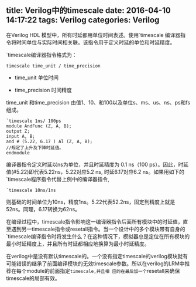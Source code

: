 title: Verilog中的timescale
date: 2016-04-10 14:17:22
tags: Verilog
categories: Verilog
---

在Verilog HDL 模型中，所有时延都用单位时间表述。使用`timescale
编译器指令将时间单位与实际时间相关联。该指令用于定义时延的单位和时延精度。


`timescale编译器指令格式为：

`timescale time_unit / time_precision`
<!--more-->
- time_unit 单位时间

- time_precision  时间精度

time_unit 和time_precision 由值1、10、和100以及单位s、ms、us、ns、ps和fs组成。

```
`timescale 1ns/ 100ps 
module AndFunc (Z, A, B); 
output Z; 
input A, B;  
and # (5.22, 6.17 ) Al (Z, A, B); 
//规定了上升及下降时延值。 
endmodule
```

编译器指令定义时延以ns为单位，并且时延精度为 0.1 ns（100 ps）。因此，时延值(#5.22)即代表5.22ns，5.22对应5.2 ns, 时延6.17对应6.2 ns。如果用如下的`timescale程序指令代替上例中的编译器指令,

```
`timescale 10ns/1ns
```

则基础的时间单位为10ns，精度1ns。5.22代表52.2ns，固定到精度上就是52ns。同理，6.17转换为62ns。


在编译过程中，timescale指令影响这一编译器指令后面所有模块中的时延值，直至遇到另一timescale指令或resetall指令。当一个设计中的多个模块带有自身的`timescale编译指令时将发生什么？在这种情况下，模拟器总是定位在所有模块的最小时延精度上，并且所有时延都相应地换算为最小时延精度。

在verilog中是没有默认timescale的。一个没有指定timescale的verilog模块就有可能错误的继承了前面编译模块的无效timescale参数。所以在verilog的LRM中推荐在每个module的前面指定`timescale,并且相
应的在最后加一个`resetall来确保timescale的局部有效。

